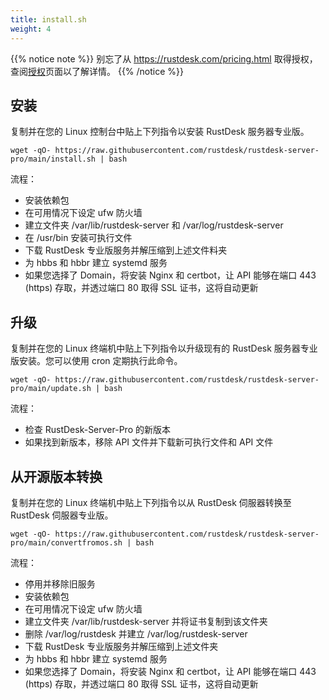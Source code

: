 ```yaml
---
title: install.sh 
weight: 4
---
```


{{% notice note %}}
别忘了从 https://rustdesk.com/pricing.html 取得授权，查阅[授权](/docs/en/self-host/rustdesk-server-pro/license)页面以了解详情。
{{% /notice %}}

## 安装

复制并在您的 Linux 控制台中贴上下列指令以安装 RustDesk 服务器专业版。

`wget -qO- https://raw.githubusercontent.com/rustdesk/rustdesk-server-pro/main/install.sh | bash`

流程：

- 安装依赖包
- 在可用情况下设定 ufw 防火墙
- 建立文件夹 /var/lib/rustdesk-server 和 /var/log/rustdesk-server
- 在 /usr/bin 安装可执行文件
- 下载 RustDesk 专业版服务并解压缩到上述文件料夹
- 为 hbbs 和 hbbr 建立 systemd 服务
- 如果您选择了 Domain，将安装 Nginx 和 certbot，让 API 能够在端口 443 (https) 存取，并透过端口 80 取得 SSL 证书，这将自动更新

## 升级

复制并在您的 Linux 终端机中贴上下列指令以升级现有的 RustDesk 服务器专业版安装。您可以使用 cron 定期执行此命令。

`wget -qO- https://raw.githubusercontent.com/rustdesk/rustdesk-server-pro/main/update.sh | bash`

流程：

- 检查 RustDesk-Server-Pro 的新版本
- 如果找到新版本，移除 API 文件并下载新可执行文件和 API 文件

## 从开源版本转换

复制并在您的 Linux 终端机中贴上下列指令以从 RustDesk 伺服器转换至 RustDesk 伺服器专业版。

`wget -qO- https://raw.githubusercontent.com/rustdesk/rustdesk-server-pro/main/convertfromos.sh | bash`

流程：

- 停用并移除旧服务
- 安装依赖包
- 在可用情况下设定 ufw 防火墙
- 建立文件夹 /var/lib/rustdesk-server 并将证书复制到该文件夹
- 删除 /var/log/rustdesk 并建立 /var/log/rustdesk-server
- 下载 RustDesk 专业版服务并解压缩到上述文件夹
- 为 hbbs 和 hbbr 建立 systemd 服务
- 如果您选择了 Domain，将安装 Nginx 和 certbot，让 API 能够在端口 443 (https) 存取，并透过端口 80 取得 SSL 证书，这将自动更新
